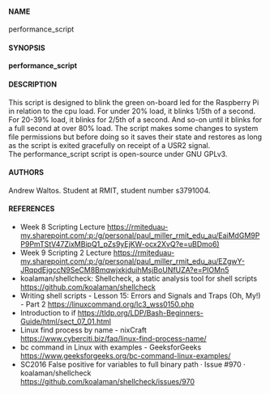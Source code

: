 #### NAME
performance_script

#### SYNOPSIS
**performance_script**

#### DESCRIPTION
This script is designed to blink the green on-board led for the Raspberry Pi in relation to the cpu load. For under 20% load, it blinks 1/5th of a second. For 20-39% load, it blinks for 2/5th of a second. And so-on until it blinks for a full second at over 80% load. The script makes some changes to system file permissions but before doing so it saves their state and restores as long as the script is exited gracefully on receipt of a USR2 signal.  
The performance_script script is open-source under GNU GPLv3.

#### AUTHORS
Andrew Waltos. Student at RMIT, student number s3791004.

#### REFERENCES
+ Week 8 Scripting Lecture <https://rmiteduau-my.sharepoint.com/:p:/g/personal/paul_miller_rmit_edu_au/EaiMdGM9PP9PmTStV47ZixMBipQ1_pZs9yEjKW-ocx2XvQ?e=uBDmo6)>
+ Week 9 Scripting 2 Lecture <https://rmiteduau-my.sharepoint.com/:p:/g/personal/paul_miller_rmit_edu_au/EZgwY-JRqpdEjgccN9SeCM8BmqwjxkjduihMsjBoUNfUZA?e=PIOMn5>
+ koalaman/shellcheck: Shellcheck, a static analysis tool for shell scripts <https://github.com/koalaman/shellcheck>
+ Writing shell scripts - Lesson 15: Errors and Signals and Traps (Oh, My!) - Part 2 <https://linuxcommand.org/lc3_wss0150.php>
+ Introduction to if <https://tldp.org/LDP/Bash-Beginners-Guide/html/sect_07_01.html>
+ Linux find process by name - nixCraft <https://www.cyberciti.biz/faq/linux-find-process-name/>
+ bc command in Linux with examples - GeeksforGeeks <https://www.geeksforgeeks.org/bc-command-linux-examples/>
+ SC2016 False positive for variables to full binary path · Issue #970 · koalaman/shellcheck <https://github.com/koalaman/shellcheck/issues/970>
